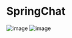 # SpringChat
![image](https://user-images.githubusercontent.com/14820187/163346667-6bc5e8be-4012-435c-a127-24c1bda4826c.png)
![image](https://user-images.githubusercontent.com/14820187/163346692-45c8d35e-cebc-40ed-bc20-5347d1aec505.png)
